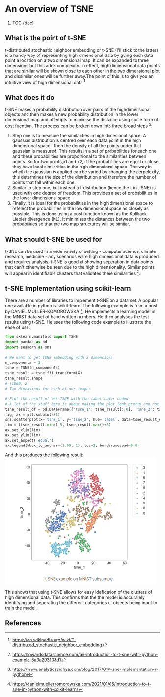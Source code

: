 # An overview of TSNE

1. TOC
{:toc}

## What is the point of t-SNE

t-distributed stochastic neighbor embedding or t-SNE (I'll stick to the latter) is a handy way of representing high dimensional data by gving each data point a location on a two dimensional map. It can be expanded to three dimensions but this adds complexity. In effect, high dimiensional data points that are similar will be shown close to each other in the two dimensional plot and dissimilar ones will be further away.The point of this is to give you an intuitive view of high dimensional data [^1]

## What does it do

t-SNE makes a probability distribution over pairs of the highdimensional objects and then  makes a new probability distribution in the lower dimensional map 
and attempts to minimise the distance using some form of cost fucntion. The process can be broken down into three broad steps [^2]:
1. Step one is to measure the similarities in high dimesional space. A gaussian distribution is centred over each data point in the high dimensional space. Then the density of all the points under that gaussian is measured. This results in a set of probabilities for each one and these probabilities are proportional to the similarities between points. So for two points,x1 and x2, if the probabilities are equal or close, they have local similarities in the high dimensional space. The way in whcih the gaussian is applied can be varied by changing the perpelexity, this determines the size of the distribution and therefore the number of points that fall within each one.
2. Similar to step one, but instead a t-distribution (hence the t in t-SNE) is used with one degree of freedom. This provides a set of probabilities in the lower dimensional space. 
3. Finally, it is ideal for the probabilities in the high dimensional space to refelect the probabilities in the low dimensional space as closely as possible. This is done using a cost function known as the Kullback-Liebler divergence (KL). It minimises the distances between the two probabilities so that the two map structures will be similar.

## What should t-SNE be used for

t-SNE can be used in a wide variety of setting - computer science, climate research, medicine - any scenarios were high dimensional data is produced and requires analysis. t-SNE is good at showing seperation in data points that can't otherwise be seen due to the high dimensionality. Similar points will appear in identifiable clusters that validates there similarities [^3].

## t-SNE Implementation using scikit-learn

There are a number of libraries to implement t-SNE on a data set. A popular one available in python is scikit-learn. The following example is from a post by DANIEL MÜLLER-KOMOROWSKA [^4]. He implements a learning model in the MNIST data set of hand written numbers. He then analyses the test results using t-SNE. He uses the following code example to illustrate the ease of use:

```python
from sklearn.manifold import TSNE
import pandas as pd
import seaborn as sns
 
# We want to get TSNE embedding with 2 dimensions
n_components = 2
tsne = TSNE(n_components)
tsne_result = tsne.fit_transform(X)
tsne_result.shape
# (1000, 2)
# Two dimensions for each of our images
 
# Plot the result of our TSNE with the label color coded
# A lot of the stuff here is about making the plot look pretty and not TSNE
tsne_result_df = pd.DataFrame({'tsne_1': tsne_result[:,0], 'tsne_2': tsne_result[:,1], 'label': y})
fig, ax = plt.subplots(1)
sns.scatterplot(x='tsne_1', y='tsne_2', hue='label', data=tsne_result_df, ax=ax,s=120)
lim = (tsne_result.min()-5, tsne_result.max()+5)
ax.set_xlim(lim)
ax.set_ylim(lim)
ax.set_aspect('equal')
ax.legend(bbox_to_anchor=(1.05, 1), loc=2, borderaxespad=0.0)
```

And this produces the following result:
![](/images/tsne_example.png "tSNE example from DANIEL MÜLLER-KOMOROWSKA")


This shows that using t-SNE allows for easy idefication of the clusters of high dimensional data. This confirms that the the model is accurately identifying and seperating the different categories of objects being input to train the model. 

## References
[^1]: https://en.wikipedia.org/wiki/T-distributed_stochastic_neighbor_embedding
[^2]: https://towardsdatascience.com/an-introduction-to-t-sne-with-python-example-5a3a293108d1
[^3]: https://www.analyticsvidhya.com/blog/2017/01/t-sne-implementation-r-python/
[^4]: https://danielmuellerkomorowska.com/2021/01/05/introduction-to-t-sne-in-python-with-scikit-learn/
 

